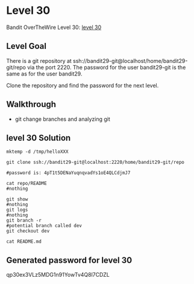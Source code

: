 # Level 30

Bandit OverTheWire Level 30: [level 30](https://overthewire.org/wargames/bandit/bandit30.html)

## **Level Goal**
There is a git repository at ssh://bandit29-git@localhost/home/bandit29-git/repo via the port 2220. The password for the user bandit29-git is the same as for the user bandit29.

Clone the repository and find the password for the next level.

## **Walkthrough**
- git change branches and analyzing git

## **level 30 Solution**
```shell
mktemp -d /tmp/helloXXX

git clone ssh://bandit29-git@localhost:2220/home/bandit29-git/repo

#password is: 4pT1t5DENaYuqnqvadYs1oE4QLCdjmJ7

cat repo/README
#nothing 

git show 
#nothing
git logs
#nothing
git branch -r
#potential branch called dev
git checkout dev

cat README.md
```

## **Generated password for level 30**
qp30ex3VLz5MDG1n91YowTv4Q8l7CDZL
